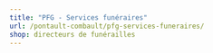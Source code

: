 ```yaml
---
title: "PFG - Services funéraires"
url: /pontault-combault/pfg-services-funeraires/
shop: directeurs de funérailles
---
```

